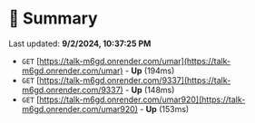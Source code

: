 # 📖 Summary
Last updated: **9/2/2024, 10:37:25 PM**

- `GET` [https://talk-m6gd.onrender.com/umar](https://talk-m6gd.onrender.com/umar) - **Up** (194ms)
- `GET` [https://talk-m6gd.onrender.com/9337](https://talk-m6gd.onrender.com/9337) - **Up** (148ms)
- `GET` [https://talk-m6gd.onrender.com/umar920](https://talk-m6gd.onrender.com/umar920) - **Up** (153ms)
